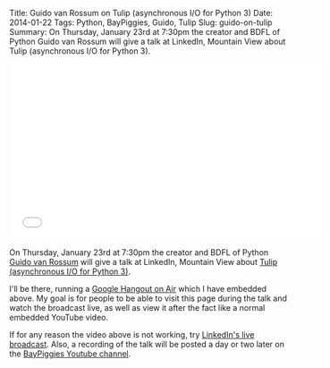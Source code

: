 Title: Guido van Rossum on Tulip (asynchronous I/O for Python 3)
Date: 2014-01-22
Tags: Python, BayPiggies, Guido, Tulip
Slug: guido-on-tulip
Summary: On Thursday, January 23rd at 7:30pm the creator and BDFL of Python Guido van Rossum will give a talk at LinkedIn, Mountain View about Tulip (asynchronous I/O for Python 3).

<iframe width="560" height="315" src="//www.youtube.com/embed/c7D63mqCs5Y" frameborder="0" allowfullscreen></iframe>

<br>

On Thursday, January 23rd at 7:30pm the creator and BDFL of Python [Guido van Rossum][2] will give a talk at LinkedIn, Mountain View about [Tulip (asynchronous I/O for Python 3)][1].

I'll be there, running a [Google Hangout on Air][3] which I have embedded above. My goal is for people to be able to visit this page during the talk and watch the broadcast live, as well as view it after the fact like a normal embedded YouTube video.

If for any reason the video above is not working, try [LinkedIn's live broadcast][4]. Also, a recording of the talk will be posted a day or two later on the [BayPiggies Youtube channel][5].

[1]: http://code.google.com/p/tulip/ "Tulip on Google Code"
[2]: http://en.wikipedia.org/wiki/Guido_van_Rossum "Guido's Wiki"
[3]: http://www.google.com/+/learnmore/hangouts/onair.html "Google Hangouts on Air Official Page"
[4]: http://www.ustream.tv/linkedin-events "LinkedIn live broadcast"
[5]: http://www.youtube.com/channel/UCBJV1sd5XcVhijm13pWfBCg "BayPiggies Youtube channel"
